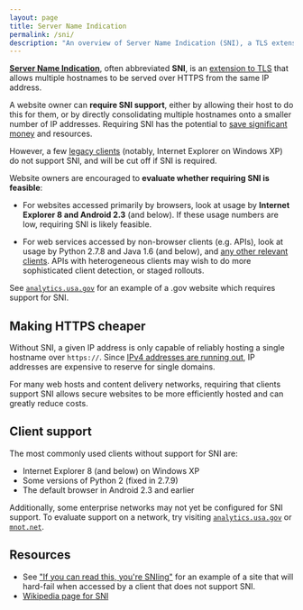 ```yaml
---
layout: page
title: Server Name Indication
permalink: /sni/
description: "An overview of Server Name Indication (SNI), a TLS extension to allow multiple secure hostnames to be served from a single IP address."
---
```


**[Server Name Indication](https://en.wikipedia.org/wiki/Server_Name_Indication)**, often abbreviated **SNI**, is an [extension to TLS](https://tools.ietf.org/html/rfc6066#page-6) that allows multiple hostnames to be served over HTTPS from the same IP address.

A website owner can **require SNI support**, either by allowing their host to do this for them, or by directly consolidating multiple hostnames onto a smaller number of IP addresses. Requiring SNI has the potential to [save significant money](#making-https-cheaper) and resources.

However, a few [legacy clients](#client-support) (notably, Internet Explorer on Windows XP) do not support SNI, and will be cut off if SNI is required.

Website owners are encouraged to **evaluate whether requiring SNI is feasible**:

* For websites accessed primarily by browsers, look at usage by **Internet Explorer 8 and Android 2.3** (and below). If these usage numbers are low, requiring SNI is likely feasible.

* For web services accessed by non-browser clients (e.g. APIs), look at usage by Python 2.7.8 and Java 1.6 (and below), and [any other relevant clients](https://en.wikipedia.org/wiki/Server_Name_Indication#Client_side). APIs with heterogeneous clients may wish to do more sophisticated client detection, or staged rollouts.

See [`analytics.usa.gov`](https://analytics.usa.gov) for an example of a .gov website which requires support for SNI.

## Making HTTPS cheaper

Without SNI, a given IP address is only capable of reliably hosting a single hostname over `https://`. Since [IPv4 addresses are running out](https://en.wikipedia.org/wiki/IPv4_address_exhaustion), IP addresses are expensive to reserve for single domains.

For many web hosts and content delivery networks, requiring that clients support SNI allows secure websites to be more efficiently hosted and can greatly reduce costs.

## Client support

The most commonly used clients without support for SNI are:

* Internet Explorer 8 (and below) on Windows XP
* Some versions of Python 2 (fixed in 2.7.9)
* The default browser in Android 2.3 and earlier

Additionally, some enterprise networks may not yet be configured for SNI support. To evaluate support on a network, try visiting [`analytics.usa.gov`](https://analytics.usa.gov) or [`mnot.net`](https://www.mnot.net/blog/2014/05/09/if_you_can_read_this_youre_sniing).

## Resources

* See ["If you can read this, you're SNIing"](https://www.mnot.net/blog/2014/05/09/if_you_can_read_this_youre_sniing) for an example of a site that will hard-fail when accessed by a client that does not support SNI.
* [Wikipedia page for SNI](https://en.wikipedia.org/wiki/Server_Name_Indication)
